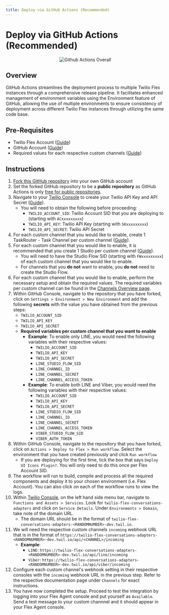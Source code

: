 ```yaml
---
title: Deploy via GitHub Actions (Recommended)
---
```


# Deploy via GitHub Actions (Recommended)

<p align="center">
    <img src="../img/getting-started/github-actions-overall.png" alt="Github Actions Overall" />
</p>

## Overview

GitHub Actions streamlines the deployment process to multiple Twilio Flex instances through a comprehensive release pipeline. It facilitates enhanced management of environment variables using the Environment feature of GitHub, allowing the use of multiple environments to ensure consistency of deployment across different Twilio Flex instances through utilizing the same code base.

## Pre-Requisites

- Twilio Flex Account ([Guide](https://support.twilio.com/hc/en-us/articles/360020442333-Setup-a-Twilio-Flex-Account))
- GitHub Account ([Guide](https://docs.github.com/en/get-started/signing-up-for-github/signing-up-for-a-new-github-account))
- Required values for each respective custom channels ([Guide](../channels/overview))

## Instructions

1. [Fork this GitHub repository](https://github.com/leroychan/twilio-flex-conversations-adapters/fork) into your own GitHub account
1. Set the forked GitHub repository to be a **public repository** as GitHub Actions is only [free for public repositories](https://docs.github.com/en/billing/managing-billing-for-github-actions/about-billing-for-github-actions).
1. Navigate to your [Twilio Console](https://console.twilio.com/) to create your Twilio API Key and API Secret ([Guide](https://www.twilio.com/docs/glossary/what-is-an-api-key#how-can-i-create-api-keys)).
   - You will need to obtain the following before proceeding:
     - `TWILIO_ACCOUNT_SID`: Twilio Account SID that you are deploying to (starting with `ACxxxxxxxxx`)
     - `TWILIO_API_KEY`: Twilio API Key (starting with `SKxxxxxxxxx`)
     - `TWILIO_API_SECRET`: Twilio API Secret
1. For each custom channel that you would like to enable, create 1 TaskRouter - Task Channel per custom channel ([Guide](./create-task-channel)).
1. For each custom channel that you would like to enable, it is recommended that you create 1 Studio per custom channel ([Guide](./create-studio-flow)).
   - You will need to have the Studio Flow SID (starting with `FWxxxxxxxxx`) of each custom channel that you would like to enable.
   - For channels that you **do not** want to enable, you **do not** need to create the Studio Flow.
1. For each custom channel that you would like to enable, perform the necessary setup and obtain the required values. The required variables per custom channel can be found in the [Channels Overview page](../channels/overview).
1. Within GitHub Console, navigate to the repository that you have forked, click on `Settings > Environment > New Environment` and add the following **secrets** with the value you have obtained from the previous steps:
   - `TWILIO_ACCOUNT_SID`
   - `TWILIO_API_KEY`
   - `TWILIO_API_SECRET`
   - **Required variables per custom channel that you want to enable**
     - **Example**: To enable only LINE, you would need the following variables with their respective values:
       - `TWILIO_ACCOUNT_SID`
       - `TWILIO_API_KEY`
       - `TWILIO_API_SECRET`
       - `LINE_STUDIO_FLOW_SID`
       - `LINE_CHANNEL_ID`
       - `LINE_CHANNEL_SECRET`
       - `LINE_CHANNEL_ACCESS_TOKEN`
     - **Example**: To enable both LINE and Viber, you would need the following variables with their respective values:
       - `TWILIO_ACCOUNT_SID`
       - `TWILIO_API_KEY`
       - `TWILIO_API_SECRET`
       - `LINE_STUDIO_FLOW_SID`
       - `LINE_CHANNEL_ID`
       - `LINE_CHANNEL_SECRET`
       - `LINE_CHANNEL_ACCESS_TOKEN`
       - `VIBER_STUDIO_FLOW_SID`
       - `VIBER_AUTH_TOKEN`
1. Within GitHub Console, navigate to the repository that you have forked, click on `Actions > Deploy to Flex > Run workflow`. Select the environment that you have created previously and click `Run workflow`
   - If you are deploying for the first time, tick the box that says `Deploy UI Icons Plugin?`. You will only need to do this once per Flex Account SID.
1. The workflow will run to build, compile and process all the required components and deploy it to your chosen environment (i.e. Flex Account). You can also click on each of the workflow runs to view the logs.
1. Within [Twilio Console](https://console.twilio.com/), on the left hand side menu bar, navigate to `Functions and Assets > Services`. Look for `twilio-flex-conversations-adapters` and click on `Service Details`. Under `Environments > Domain`, take note of the domain URL.
   - The domain URL should be in the format of `twilio-flex-conversations-adapters-<RANDOMNUMBER>-dev.twil.io`.
1. We will need the respective custom channels `incoming` webhook URL that is in the format of `https://twilio-flex-conversations-adapters-<RANDOMNUMBER>-dev.twil.io/api/<CHANNEL>/incoming`
   - **Example**:
     - `LINE`: `https://twilio-flex-conversations-adapters-<RANDOMNUMBER>-dev.twil.io/api/line/incoming`
     - `Viber`: `https://twilio-flex-conversations-adapters-<RANDOMNUMBER>-dev.twil.io/api/viber/incoming`
1. Configure each custom channel's webhook setting in their respective consoles with the `incoming` webhook URL in the previous step. Refer to the respective documentation page under `Channels` for exact instructions.
1. You have now completed the setup. Proceed to test the integration by logging into your Flex Agent console and put yourself as `Available`. Send a test message to your custom channnel and it should appear in your Flex Agent console.
